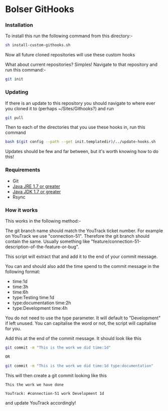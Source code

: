 # Bolser GitHooks

### Installation

To install this run the following command from this directory:-

```bash
sh install-custom-githooks.sh
```

Now all future cloned repositories will use these custom hooks

What about current repositories? Simples! Navigate to that repository and run this command:-

```bash
git init
```

### Updating

If there is an update to this repository you should navigate to where ever you cloned it to (perhaps ~/Sites/Githooks?) and run

```bash
git pull
```

Then to each of the directories that you use these hooks in, run this command

```bash
bash $(git config --path --get init.templatedir)/../update-hooks.sh
```

Updates should be few and far between, but it's worth knowing how to do this!

### Requirements

* Git
* [Java JRE 1.7 or greater](http://www.oracle.com/technetwork/java/javase/downloads/index.html)
* [Java JDK 1.7 or greater](http://www.oracle.com/technetwork/java/javase/downloads/index.html)
* Rsync

### How it works

This works in the following method:-

The git branch name should match the YouTrack ticket number. For example on YouTrack we use "connection-51". Therefore the git branch should contain the same. Usually something like "feature/connection-51-description-of-the-feature-or-bug".

This script will extract that and add it to the end of your commit message.

You can and should also add the time spend to the commit message in the following format:

* time:1d
* time:3h
* time:6h
* type:Testing time:1d
* type:documentation time:2h
* type:Development time:4h

You do not need to use the type parameter. It will default to "Development" if left unused. You can capitalise the word or not, the script will capitalise for you.

Add this at the end of the commit message. It should look like this

```bash
git commit -m "This is the work we did time:1d"

OR

git commit -m "This is the work we did time:1d type:documentation"
```

This will then create a git commit looking like this

```
This the work we have done

YouTrack: #connection-51 work Development 1d
```

and update YouTrack accordingly!
